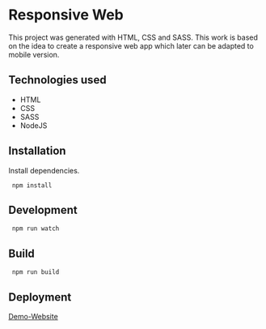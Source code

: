 # Responsive Web

This project was generated with HTML, CSS and SASS. This work is based on the idea to create a responsive web app which later can be adapted to mobile version.

## Technologies used

- HTML
- CSS
- SASS
- NodeJS

## Installation

Install dependencies.

```http
 npm install
```

## Development

```http
 npm run watch
```

## Build

```http
 npm run build
```

## Deployment

[Demo-Website](https://web-responsive-seven.vercel.app/)
